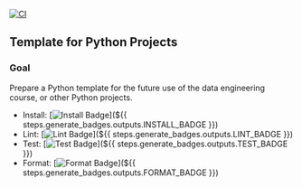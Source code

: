 [![CI](https://github.com/nogibjj/python-template/actions/workflows/cicd.yml/badge.svg)](https://github.com/nogibjj/python-template/actions/workflows/cicd.yml)
## Template for Python Projects 

### Goal
Prepare a Python template for the future use of the data engineering course, or other Python projects.


- Install: [![Install Badge](https://img.shields.io/badge/Install-Success-green.svg)](${{ steps.generate_badges.outputs.INSTALL_BADGE }})
- Lint: [![Lint Badge](https://img.shields.io/badge/Lint-Success-green.svg)](${{ steps.generate_badges.outputs.LINT_BADGE }})
- Test: [![Test Badge](https://img.shields.io/badge/Test-Success-green.svg)](${{ steps.generate_badges.outputs.TEST_BADGE }})
- Format: [![Format Badge](https://img.shields.io/badge/Format-Success-green.svg)](${{ steps.generate_badges.outputs.FORMAT_BADGE }})